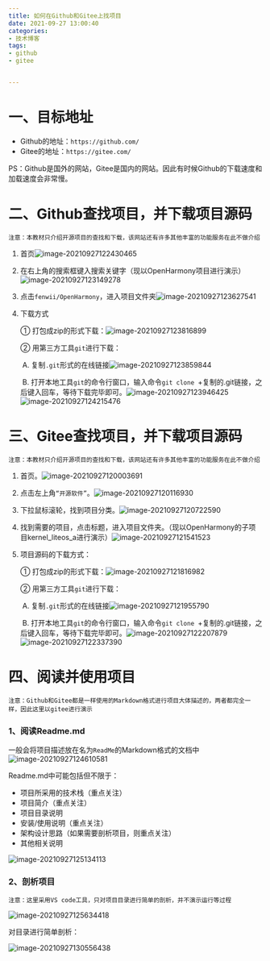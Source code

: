 ```yaml
---
title: 如何在Github和Gitee上找项目
date: 2021-09-27 13:00:40
categories:
- 技术博客
tags:
- github
- gitee


---
```




# 一、目标地址

- Github的地址：`https://github.com/`
- Gitee的地址：`https://gitee.com/`

PS：Github是国外的网站，Gitee是国内的网站。因此有时候Github的下载速度和加载速度会非常慢。





# 二、Github查找项目，并下载项目源码

`注意：本教材只介绍开源项目的查找和下载，该网站还有许多其他丰富的功能服务在此不做介绍`



1. 首页![image-20210927122430465](%E5%A6%82%E4%BD%95%E5%9C%A8Github%E5%92%8CGitee%E4%B8%8A%E6%89%BE%E9%A1%B9%E7%9B%AE/image-20210927122430465.png)

2. 在右上角的搜索框键入搜索关键字（现以OpenHarmony项目进行演示）![image-20210927123149278](%E5%A6%82%E4%BD%95%E5%9C%A8Github%E5%92%8CGitee%E4%B8%8A%E6%89%BE%E9%A1%B9%E7%9B%AE/image-20210927123149278.png)

3. 点击`fenwii/OpenHarmony`，进入项目文件夹![image-20210927123627541](%E5%A6%82%E4%BD%95%E5%9C%A8Github%E5%92%8CGitee%E4%B8%8A%E6%89%BE%E9%A1%B9%E7%9B%AE/image-20210927123627541.png)

4. 下载方式

   ① 打包成zip的形式下载：![image-20210927123816899](%E5%A6%82%E4%BD%95%E5%9C%A8Github%E5%92%8CGitee%E4%B8%8A%E6%89%BE%E9%A1%B9%E7%9B%AE/image-20210927123816899.png)

   ② 用第三方工具`git`进行下载：

   ​	A. 复制`.git`形式的在线链接![image-20210927123859844](%E5%A6%82%E4%BD%95%E5%9C%A8Github%E5%92%8CGitee%E4%B8%8A%E6%89%BE%E9%A1%B9%E7%9B%AE/image-20210927123859844.png)

   ​	B. 打开本地工具`git`的命令行窗口，输入命令`git clone `+复制的.git链接，之后键入回车，等待下载完毕即可。![image-20210927123946425](%E5%A6%82%E4%BD%95%E5%9C%A8Github%E5%92%8CGitee%E4%B8%8A%E6%89%BE%E9%A1%B9%E7%9B%AE/image-20210927123946425.png) ![image-20210927124215476](%E5%A6%82%E4%BD%95%E5%9C%A8Github%E5%92%8CGitee%E4%B8%8A%E6%89%BE%E9%A1%B9%E7%9B%AE/image-20210927124215476.png)





# 三、Gitee查找项目，并下载项目源码

`注意：本教材只介绍开源项目的查找和下载，该网站还有许多其他丰富的功能服务在此不做介绍`

1. 首页。![image-20210927120003691](%E5%A6%82%E4%BD%95%E5%9C%A8Github%E5%92%8CGitee%E4%B8%8A%E6%89%BE%E9%A1%B9%E7%9B%AE/image-20210927120003691.png)

2. 点击左上角`“开源软件”`。![image-20210927120116930](%E5%A6%82%E4%BD%95%E5%9C%A8Github%E5%92%8CGitee%E4%B8%8A%E6%89%BE%E9%A1%B9%E7%9B%AE/image-20210927120116930.png)

3. 下拉鼠标滚轮，找到项目分类。![image-20210927120722590](%E5%A6%82%E4%BD%95%E5%9C%A8Github%E5%92%8CGitee%E4%B8%8A%E6%89%BE%E9%A1%B9%E7%9B%AE/image-20210927120722590.png)

4. 找到需要的项目，点击标题，进入项目文件夹。（现以OpenHarmony的子项目kernel_liteos_a进行演示）![image-20210927121541523](%E5%A6%82%E4%BD%95%E5%9C%A8Github%E5%92%8CGitee%E4%B8%8A%E6%89%BE%E9%A1%B9%E7%9B%AE/image-20210927121541523.png)

5. 项目源码的下载方式：

   ① 打包成zip的形式下载：![image-20210927121816982](%E5%A6%82%E4%BD%95%E5%9C%A8Github%E5%92%8CGitee%E4%B8%8A%E6%89%BE%E9%A1%B9%E7%9B%AE/image-20210927121816982.png)

   ② 用第三方工具`git`进行下载：

   ​	A. 复制`.git`形式的在线链接![image-20210927121955790](%E5%A6%82%E4%BD%95%E5%9C%A8Github%E5%92%8CGitee%E4%B8%8A%E6%89%BE%E9%A1%B9%E7%9B%AE/image-20210927121955790.png)

   ​	B. 打开本地工具`git`的命令行窗口，输入命令`git clone `+复制的.git链接，之后键入回车，等待下载完毕即可。![image-20210927122207879](%E5%A6%82%E4%BD%95%E5%9C%A8Github%E5%92%8CGitee%E4%B8%8A%E6%89%BE%E9%A1%B9%E7%9B%AE/image-20210927122207879.png) ![image-20210927122337390](%E5%A6%82%E4%BD%95%E5%9C%A8Github%E5%92%8CGitee%E4%B8%8A%E6%89%BE%E9%A1%B9%E7%9B%AE/image-20210927122337390.png)



# 四、阅读并使用项目

`注意：Github和Gitee都是一样使用的Markdown格式进行项目大体描述的，两者都完全一样，因此这里以gitee进行演示`

### 1、阅读Readme.md

一般会将项目描述放在名为`ReadMe`的Markdown格式的文档中![image-20210927124610581](%E5%A6%82%E4%BD%95%E5%9C%A8Github%E5%92%8CGitee%E4%B8%8A%E6%89%BE%E9%A1%B9%E7%9B%AE/image-20210927124610581.png)



Readme.md中可能包括但不限于：

- 项目所采用的技术栈（重点关注）
- 项目简介（重点关注）
- 项目目录说明
- 安装/使用说明（重点关注）
- 架构设计思路（如果需要剖析项目，则重点关注）
- 其他相关说明

![image-20210927125134113](%E5%A6%82%E4%BD%95%E5%9C%A8Github%E5%92%8CGitee%E4%B8%8A%E6%89%BE%E9%A1%B9%E7%9B%AE/image-20210927125134113.png)

### 2、剖析项目

`注意：这里采用VS code工具，只对项目目录进行简单的剖析，并不演示运行等过程`

![image-20210927125634418](%E5%A6%82%E4%BD%95%E5%9C%A8Github%E5%92%8CGitee%E4%B8%8A%E6%89%BE%E9%A1%B9%E7%9B%AE/image-20210927125634418.png)



对目录进行简单剖析：

![image-20210927130556438](%E5%A6%82%E4%BD%95%E5%9C%A8Github%E5%92%8CGitee%E4%B8%8A%E6%89%BE%E9%A1%B9%E7%9B%AE/image-20210927130556438.png)

